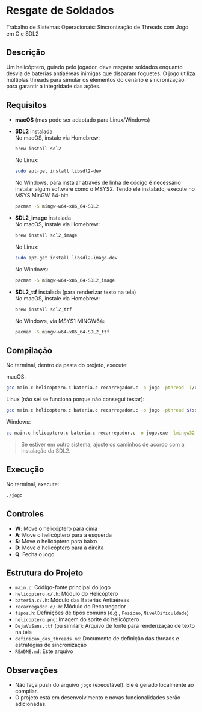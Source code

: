 # Resgate de Soldados

Trabalho de Sistemas Operacionais: Sincronização de Threads com Jogo em C e SDL2

## Descrição

Um helicóptero, guiado pelo jogador, deve resgatar soldados enquanto desvia de baterias antiaéreas inimigas que disparam foguetes. O jogo utiliza múltiplas threads para simular os elementos do cenário e sincronização para garantir a integridade das ações.

## Requisitos

- **macOS** (mas pode ser adaptado para Linux/Windows)
- **SDL2** instalada  
  No macOS, instale via Homebrew:

  ```bash
  brew install sdl2
  ```

  No Linux:

  ```bash
  sudo apt-get install libsdl2-dev
  ```

  No Windows, para instalar através de linha de código é necessário instalar algum software como o MSYS2. Tendo ele instalado, execute no MSYS MinGW 64-bit:

  ```bash
  pacman -S mingw-w64-x86_64-SDL2
  ```

- **SDL2_image** instalada  
  No macOS, instale via Homebrew:

  ```bash
  brew install sdl2_image
  ```

  No Linux:

  ```bash
  sudo apt-get install libsdl2-image-dev
  ```

  No Windows:

  ```bash
  pacman -S mingw-w64-x86_64-SDL2_image
  ```

- **SDL2_ttf** instalada (para renderizar texto na tela)  
  No macOS, instale via Homebrew:

  ```bash
  brew install sdl2_ttf
  ```

  No Windows, via MSYS1 MINGW64:

  ```bash
  pacman -S mingw-w64-x86_64-SDL2_ttf
  ```

## Compilação

No terminal, dentro da pasta do projeto, execute:

macOS:

```bash
gcc main.c helicoptero.c bateria.c recarregador.c -o jogo -pthread -I/opt/homebrew/include -L/opt/homebrew/lib -lSDL2 -lSDL2_image -lSDL2_ttf
```

Linux (não sei se funciona porque não consegui testar):

```bash
gcc main.c helicoptero.c bateria.c recarregador.c -o jogo -pthread $(sdl2-config --cflags --libs) -lSDL2_image
```

Windows:

```bash
cc main.c helicoptero.c bateria.c recarregador.c -o jogo.exe -lmingw32 -lSDL2main -lSDL2 -lSDL2_image -lSDL2_ttf -mwindows -pthread
```

> Se estiver em outro sistema, ajuste os caminhos de acordo com a instalação da SDL2.

## Execução

No terminal, execute:

```bash
./jogo
```

## Controles

- **W**: Move o helicóptero para cima
- **A**: Move o helicóptero para a esquerda
- **S**: Move o helicóptero para baixo
- **D**: Move o helicóptero para a direita
- **Q**: Fecha o jogo

## Estrutura do Projeto

- `main.c`: Código-fonte principal do jogo
- `helicoptero.c/.h`: Módulo do Helicóptero
- `bateria.c/.h`: Módulo das Baterias Antiaéreas
- `recarregador.c/.h`: Módulo do Recarregador
- `tipos.h`: Definições de tipos comuns (e.g., `Posicao`, `NivelDificuldade`)
- `helicoptero.png`: Imagem do sprite do helicóptero
- `DejaVuSans.ttf` (ou similar): Arquivo de fonte para renderização de texto na tela
- `definicao_das_threads.md`: Documento de definição das threads e estratégias de sincronização
- `README.md`: Este arquivo

## Observações

- Não faça push do arquivo `jogo` (executável). Ele é gerado localmente ao compilar.
- O projeto está em desenvolvimento e novas funcionalidades serão adicionadas.
